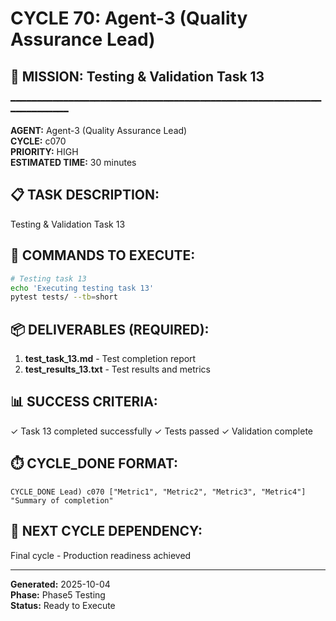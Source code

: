 # CYCLE 70: Agent-3 (Quality Assurance Lead)

## 🎯 MISSION: Testing & Validation Task 13
━━━━━━━━━━━━━━━━━━━━━━━━━━━━━━━━━━━━━━━━━━━━━━━━━━━━━━━━━━━━━━━━━━━━━━

**AGENT:** Agent-3 (Quality Assurance Lead)  
**CYCLE:** c070  
**PRIORITY:** HIGH  
**ESTIMATED TIME:** 30 minutes  


## 📋 TASK DESCRIPTION:
Testing & Validation Task 13

## 🔧 COMMANDS TO EXECUTE:
```bash
# Testing task 13
echo 'Executing testing task 13'
pytest tests/ --tb=short
```

## 📦 DELIVERABLES (REQUIRED):
1. **test_task_13.md** - Test completion report
2. **test_results_13.txt** - Test results and metrics

## 📊 SUCCESS CRITERIA:
✓ Task 13 completed successfully
✓ Tests passed
✓ Validation complete

## ⏱️ CYCLE_DONE FORMAT:
```
CYCLE_DONE Lead) c070 ["Metric1", "Metric2", "Metric3", "Metric4"] "Summary of completion"
```

## 📝 NEXT CYCLE DEPENDENCY:
Final cycle - Production readiness achieved

---

**Generated:** 2025-10-04  
**Phase:** Phase5 Testing  
**Status:** Ready to Execute
